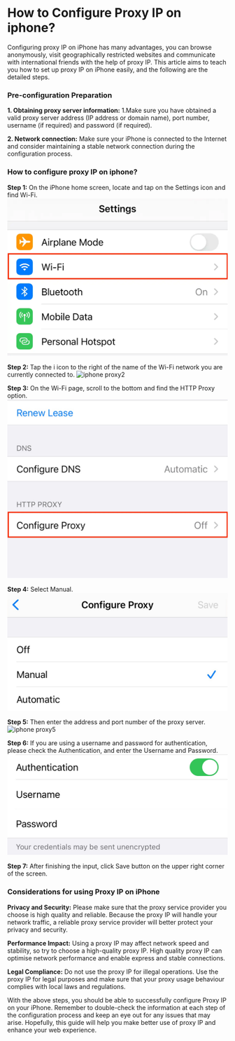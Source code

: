 # How to Configure Proxy IP on iphone?
Configuring proxy IP on iPhone has many advantages, you can browse anonymously, visit geographically restricted websites and communicate with international friends with the help of proxy IP. This article aims to teach you how to set up proxy IP on iPhone easily, and the following are the detailed steps.

<h3>Pre-configuration Preparation</h3>

**1. Obtaining proxy server information:** 1.Make sure you have obtained a valid proxy server address (IP address or domain name), port number, username (if required) and password (if required).

**2. Network connection:** Make sure your iPhone is connected to the Internet and consider maintaining a stable network connection during the configuration process.

<h3>How to configure proxy IP on iphone?</h3>

**Step 1:** On the iPhone home screen, locate and tap on the Settings icon and find Wi-Fi.
![iphone proxy1](https://github.com/IPXProxy/Types-of-proxy-servers/blob/main/Types-of-proxy-servers/iPhone1.png)

**Step 2:** Tap the i icon to the right of the name of the Wi-Fi network you are currently connected to.
![iphone proxy2](https://github.com/IPXProxy/Types-of-proxy-servers/blob/main/Types-of-proxy-servers/iPhone2.png)

**Step 3:**  On the Wi-Fi page, scroll to the bottom and find the HTTP Proxy option.
![iphone proxy3](https://github.com/IPXProxy/Types-of-proxy-servers/blob/main/Types-of-proxy-servers/iPhone3.png)

**Step 4:** Select Manual.
![iphone proxy4](https://github.com/IPXProxy/Types-of-proxy-servers/blob/main/Types-of-proxy-servers/iPhone4.png)

**Step 5:** Then enter the address and port number of the proxy server.
![iphone proxy5](https://github.com/IPXProxy/Types-of-proxy-servers/blob/main/Types-of-proxy-servers/iPhone5.png)

**Step 6:** If you are using a username and password for authentication, please check the Authentication, and enter the Username and Password.
![iphone proxy6](https://github.com/IPXProxy/Types-of-proxy-servers/blob/main/Types-of-proxy-servers/iPhone6.png)

**Step 7:** After finishing the input, click Save button on the upper right corner of the screen.

<h3>Considerations for using Proxy IP on iPhone</h3>

**Privacy and Security:** Please make sure that the proxy service provider you choose is high quality and reliable. Because the proxy IP will handle your network traffic, a reliable proxy service provider will better protect your privacy and security.

**Performance Impact:** Using a proxy IP may affect network speed and stability, so try to choose a high-quality proxy IP. High quality proxy IP can optimise network performance and enable express and stable connections.

**Legal Compliance:** Do not use the proxy IP for illegal operations. Use the proxy IP for legal purposes and make sure that your proxy usage behaviour complies with local laws and regulations.

With the above steps, you should be able to successfully configure Proxy IP on your iPhone. Remember to double-check the information at each step of the configuration process and keep an eye out for any issues that may arise. Hopefully, this guide will help you make better use of proxy IP and enhance your web experience.
